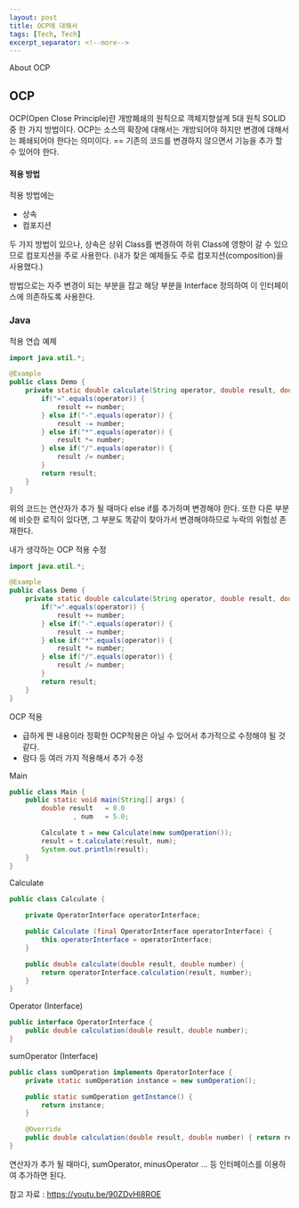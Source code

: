 ```yaml
---
layout: post
title: OCP에 대해서
tags: [Tech, Tech]
excerpt_separator: <!--more-->
---
```


About OCP
<!--more-->
## OCP
OCP(Open Close Principle)란 개방폐쇄의 원칙으로 객체지향설계 5대 원칙 SOLID중 한 가지 방법이다.
OCP는 소스의 확장에 대해서는 개방되어야 하지만 변경에 대해서는 폐쇄되어야 한다는 의미이다.
== 기존의 코드를 변경하지 않으면서 기능을 추가 할 수 있어야 한다.

#### 적용 방법
적용 방법에는
* 상속
* 컴포지션 

두 가지 방법이 있으나, 상속은 상위 Class를 변경하여 하위 Class에 영향이 갈 수 있으므로 컴포지션을 주로 사용한다.
(내가 찾은 예제들도 주로 컴포지션(composition)을 사용했다.)

방법으로는 자주 변경이 되는 부분을 잡고 해당 부분을 Interface 정의하여 이 인터페이스에 의존하도록 사용한다.

### Java

적용 연습 예제

```java
import java.util.*;

@Example
public class Demo {
    private static double calculate(String operator, double result, double number) {
        if("=".equals(operator)) {
            result += number;
        } else if("-".equals(operator)) {
            result -= number;
        } else if("*".equals(operator)) {
            result *= number;
        } else if("/".equals(operator)) {
            result /= number;
        }
        return result;
    }
}
```
위의 코드는 연산자가 추가 될 때마다 else if를 추가하며 변경해야 한다.
또한 다른 부분에 비슷한 로직이 있다면, 그 부분도 똑같이 찾아가서 변경해야하므로 누락의 위험성 존재한다.

내가 생각하는 OCP 적용 수정

```java
import java.util.*;

@Example
public class Demo {
    private static double calculate(String operator, double result, double number) {
        if("=".equals(operator)) {
            result += number;
        } else if("-".equals(operator)) {
            result -= number;
        } else if("*".equals(operator)) {
            result *= number;
        } else if("/".equals(operator)) {
            result /= number;
        }
        return result;
    }
}
```

OCP 적용
- 급하게 짠 내용이라 정확한 OCP적용은 아닐 수 있어서 추가적으로 수정해야 될 것 같다.
- 람다 등 여러 가지 적용해서 추가 수정

Main
```java
public class Main {
    public static void main(String[] args) {
        double result   = 0.0
                , num   = 5.0;

        Calculate t = new Calculate(new sumOperation());
        result = t.calculate(result, num);
        System.out.println(result);
    }
}
```

Calculate
```java
public class Calculate {

    private OperatorInterface operatorInterface;

    public Calculate (final OperatorInterface operatorInterface) {
        this.operatorInterface = operatorInterface;
    }

    public double calculate(double result, double number) {
        return operatorInterface.calculation(result, number);
    }
}

```

Operator (Interface)
```java
public interface OperatorInterface {
    public double calculation(double result, double number);
}
```

sumOperator (Interface)
```java
public class sumOperation implements OperatorInterface {
    private static sumOperation instance = new sumOperation();

    public static sumOperation getInstance() {
        return instance;
    }

    @Override
    public double calculation(double result, double number) { return result + number; }
}
```

연산자가 추가 될 때마다, sumOperator, minusOperator ... 등 인터페이스를 이용하여 추가하면 된다.

참고 자료 : https://youtu.be/90ZDvHl8ROE